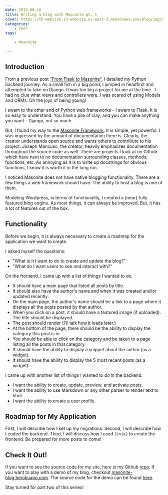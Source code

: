 ```yaml
---
date: 2019-08-16
title: Writing a blog with Masonite pt. 1
cover: https://th-website.s3-website.us-east-2.amazonaws.com/blog/img/Screenshot-2018-10-28-22.42.16.png
categories:
    - Tech
tags:

    - Masonite

---
```


## Introduction

From a previous post ["From Flask to Masonite"](http://www.tonyhammack.com/blog/post/from-flask-to-masonite), I detailed my Python backend journey. As a small fish in a big pond, I jumped in headfirst and attempted to take on Django. It was too big a project for me at the time.. I had no clue what views and controllers were. I was scared of using Models and ORMs. Oh the joys of being young!

I swam to the other end of Python web frameworks - I swam to Flask. It is so easy to understand. You have a pile of clay, and you can make anything you want - Django, not so much.

But, I found my way to the [Masonite Framework](https://docs.masoniteproject.com/). It is simple, yet powerful. I was impressed by the amount of documentation there is. Clearly, the creator understands open source and wants others to contribute to his project. Joseph Mancuso, the creator, heavily emphasizes documentation throughout the source code as well. There are projects I look at on Github which have next to no documentation surrounding classes, methods, functions, etc. As annoying as it is to write up docstrings for obvious functions, I know it is worth it in the long run.

I noticed Masonite does not have native blogging functionality. There are a few things a web framework should have. The ability to host a blog is one of them. 

Modeling Wordpress, in terms of functionality, I created a (near) fully featured blog engine. As most things, it can always be improved. But, it has a lot of features out of the box. 

## Functionality

Before we begin, it is always necessary to create a roadmap for the application we want to create. 

I asked myself the questions: 

- "What is it I want to do to create and update the blog?" 
- "What do I want users to see and interact with?"

On the frontend, I came up with a list of things I wanted to do.

- It should have a main page that listed all posts by title. 
- It should also have the author's name and when it was created and/or updated recently. 
- On the main page, the author's name should be a link to a page where it displays all the posts posted by that author.
- When you click on a post, it should have a featured image (if uploaded). The title should be displayed. 
- The post should render (I'll talk how it loads later.)
-  At the bottom of the page, there should be the ability to display the category this post is in.
-  You should be able to click on the category and be taken to a page listing all the posts in that category.
-  It should have the ability to display a snippet about the author (as a widget). 
-  It should have the ability to display the 5 most recent posts (as a widget).

I came up with another list of things I wanted to do in the backend.

- I want the ability to create, update, preview, and activate posts.
- I want the ability to use Markdown or any other parser to render text to html.
- I want the ability to create a user profile. 

## Roadmap for My Application

First, I will describe how I set up my migrations. Second, I will describe how I coded the backend. Third, I will discuss how I used `Jinja2` to create the frontend. Be prepared for more posts to come!

## Check It Out!

If you want to see the source code for my site, here is my Github [repo](https://github.com/hammacktony/heroku-site). If you want to play with a demo of my blog, checkout [masonite-blog.herokuapp.com](masonite-blog.herokuapp.com). The source code for the demo can be found [here](https://github.com/hammacktony/masonite-demo-blog).

Stay turned for part two of this series!